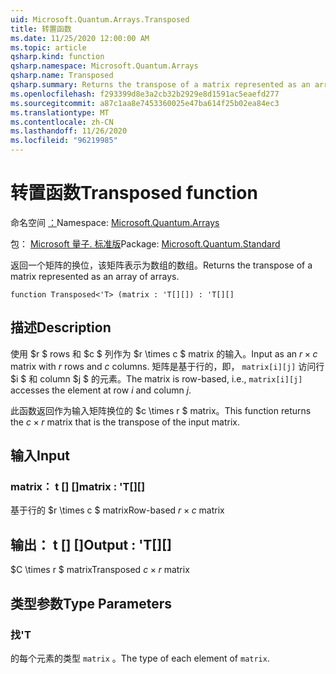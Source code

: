 ```yaml
---
uid: Microsoft.Quantum.Arrays.Transposed
title: 转置函数
ms.date: 11/25/2020 12:00:00 AM
ms.topic: article
qsharp.kind: function
qsharp.namespace: Microsoft.Quantum.Arrays
qsharp.name: Transposed
qsharp.summary: Returns the transpose of a matrix represented as an array of arrays.
ms.openlocfilehash: f293399d8e3a2cb32b2929e8d1591ac5eaefd277
ms.sourcegitcommit: a87c1aa8e7453360025e47ba614f25b02ea84ec3
ms.translationtype: MT
ms.contentlocale: zh-CN
ms.lasthandoff: 11/26/2020
ms.locfileid: "96219985"
---
```

# <a name="transposed-function"></a><span data-ttu-id="b890e-102">转置函数</span><span class="sxs-lookup"><span data-stu-id="b890e-102">Transposed function</span></span>

<span data-ttu-id="b890e-103">命名空间 [：](xref:Microsoft.Quantum.Arrays)</span><span class="sxs-lookup"><span data-stu-id="b890e-103">Namespace: [Microsoft.Quantum.Arrays](xref:Microsoft.Quantum.Arrays)</span></span>

<span data-ttu-id="b890e-104">包： [Microsoft 量子. 标准版](https://nuget.org/packages/Microsoft.Quantum.Standard)</span><span class="sxs-lookup"><span data-stu-id="b890e-104">Package: [Microsoft.Quantum.Standard](https://nuget.org/packages/Microsoft.Quantum.Standard)</span></span>


<span data-ttu-id="b890e-105">返回一个矩阵的换位，该矩阵表示为数组的数组。</span><span class="sxs-lookup"><span data-stu-id="b890e-105">Returns the transpose of a matrix represented as an array of arrays.</span></span>

```qsharp
function Transposed<'T> (matrix : 'T[][]) : 'T[][]
```


## <a name="description"></a><span data-ttu-id="b890e-106">描述</span><span class="sxs-lookup"><span data-stu-id="b890e-106">Description</span></span>

<span data-ttu-id="b890e-107">使用 $r $ rows 和 $c $ 列作为 $r \times c $ matrix 的输入。</span><span class="sxs-lookup"><span data-stu-id="b890e-107">Input as an $r \times c$ matrix with $r$ rows and $c$ columns.</span></span>  <span data-ttu-id="b890e-108">矩阵是基于行的，即， `matrix[i][j]` 访问行 $i $ 和 column $j $ 的元素。</span><span class="sxs-lookup"><span data-stu-id="b890e-108">The matrix is row-based, i.e., `matrix[i][j]` accesses the element at row $i$ and column $j$.</span></span>

<span data-ttu-id="b890e-109">此函数返回作为输入矩阵换位的 $c \times r $ matrix。</span><span class="sxs-lookup"><span data-stu-id="b890e-109">This function returns the $c \times r$ matrix that is the transpose of the input matrix.</span></span>

## <a name="input"></a><span data-ttu-id="b890e-110">输入</span><span class="sxs-lookup"><span data-stu-id="b890e-110">Input</span></span>

### <a name="matrix--t"></a><span data-ttu-id="b890e-111">matrix： t [] []</span><span class="sxs-lookup"><span data-stu-id="b890e-111">matrix : 'T[][]</span></span>

<span data-ttu-id="b890e-112">基于行的 $r \times c $ matrix</span><span class="sxs-lookup"><span data-stu-id="b890e-112">Row-based $r \times c$ matrix</span></span>



## <a name="output--t"></a><span data-ttu-id="b890e-113">输出： t [] []</span><span class="sxs-lookup"><span data-stu-id="b890e-113">Output : 'T[][]</span></span>

<span data-ttu-id="b890e-114">$C \times r $ matrix</span><span class="sxs-lookup"><span data-stu-id="b890e-114">Transposed $c \times r$ matrix</span></span>

## <a name="type-parameters"></a><span data-ttu-id="b890e-115">类型参数</span><span class="sxs-lookup"><span data-stu-id="b890e-115">Type Parameters</span></span>

### <a name="t"></a><span data-ttu-id="b890e-116">找</span><span class="sxs-lookup"><span data-stu-id="b890e-116">'T</span></span>

<span data-ttu-id="b890e-117">的每个元素的类型 `matrix` 。</span><span class="sxs-lookup"><span data-stu-id="b890e-117">The type of each element of `matrix`.</span></span>